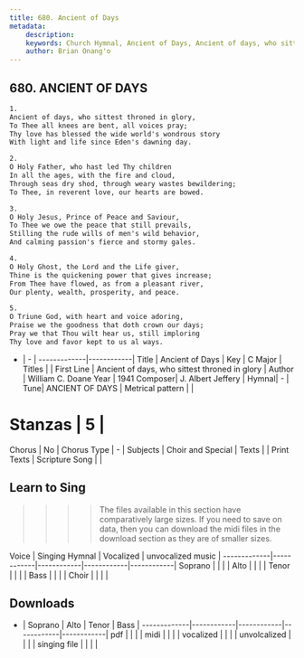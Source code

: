 ```yaml
---
title: 680. Ancient of Days
metadata:
    description: 
    keywords: Church Hymnal, Ancient of Days, Ancient of days, who sittest throned in glory, 
    author: Brian Onang'o
---
```



## 680. ANCIENT OF DAYS

```txt
1.
Ancient of days, who sittest throned in glory, 
To Thee all knees are bent, all voices pray; 
Thy love has blessed the wide world's wondrous story 
With light and life since Eden's dawning day. 

2.
O Holy Father, who hast led Thy children 
In all the ages, with the fire and cloud, 
Through seas dry shod, through weary wastes bewildering; 
To Thee, in reverent love, our hearts are bowed. 

3.
O Holy Jesus, Prince of Peace and Saviour, 
To Thee we owe the peace that still prevails, 
Stilling the rude wills of men's wild behavior, 
And calming passion's fierce and stormy gales. 

4.
O Holy Ghost, the Lord and the Life giver, 
Thine is the quickening power that gives increase; 
From Thee have flowed, as from a pleasant river, 
Our plenty, wealth, prosperity, and peace. 

5.
O Triune God, with heart and voice adoring, 
Praise we the goodness that doth crown our days; 
Pray we that Thou wilt hear us, still imploring 
Thy love and favor kept to us al ways.
```

- |   -  |
-------------|------------|
Title | Ancient of Days |
Key | C Major |
Titles |  |
First Line | Ancient of days, who sittest throned in glory |
Author | William C. Doane
Year | 1941
Composer| J. Albert Jeffery |
Hymnal|  - |
Tune| ANCIENT OF DAYS |
Metrical pattern | |
# Stanzas | 5 |
Chorus | No |
Chorus Type | - |
Subjects | Choir and Special |
Texts |  |
Print Texts | 
Scripture Song |  |
  
## Learn to Sing

>>>> The files available in this section have comparatively large sizes. If you need to save on data, then you can download the midi files in the download section as they are of smaller sizes.

Voice |  Singing Hymnal | Vocalized | unvocalized music |
-------------|------------|------------|------------|------------|
Soprano | | | |
Alto | | | |
Tenor | | | |
Bass | | | |
Choir | | | |

## Downloads

- |  Soprano | Alto | Tenor | Bass |
-------------|------------|------------|------------|------------|
pdf | | | |
midi | | | |
vocalized | | | |
unvolcalized | | | |
singing file | | | |
  